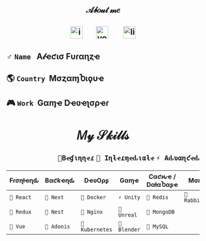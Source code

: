<h2 align="center">𝒜𝒷𝑜𝓊𝓉 𝓂𝑒<h2>

<p align="center">
  <a href="https://instagram.com/alec1o"><image width="32px" src="/instagram.png" alt="instagram"><a/>
  &nbsp;&nbsp;&nbsp;&nbsp;&nbsp;
  <a href="https://youtube.com/@alec1o"><image width="32px" src="/youtube.png" alt="youtube"><a/>&nbsp;
  &nbsp;&nbsp;&nbsp;&nbsp;&nbsp;
  <a href="https://linkedin.com/in/alec1o/"><image width="32px" src="/linkedin.png" alt="linkedin"><a/>
</p>
  
<h4> ♂️ <code>Name</code>&nbsp;&nbsp;&nbsp;A𝓁ҽƈισ Fυɾαɳȥҽ</h4>
<h4>🌎 <code>Country</code>&nbsp;&nbsp;MσȥαɱႦιϙυҽ</h4>
<h4>🎮 <code>Work</code>&nbsp;&nbsp;Gαɱҽ Dҽʋҽʅσρҽɾ</h4>

<h2 align="center">𝑀𝓎 𝒮𝓀𝒾𝓁𝓁𝓈</h2>
<p align="end"><code>💬Bҽɠιɳɳҽɾ</code> <code>🔭 Iɳƚҽɾɱҽԃιαƚҽ</code> <code>⚡ Aԃʋαɳƈҽԃ</code></p>

| Fɾσɳƚҽɳԃ       | Bαƈƙҽɳԃ           | DҽʋOρʂ              | Gαɱҽ              | Cαƈԋҽ / DαƚαႦαʂҽ |  Mσɾҽ             |
| ---            | ---               |---                  | ---               | ---               | ---               |
| ```🔭 React``` | ```🔭 Next```    | ```🔭 Docker```    | ```⚡ Unity```    | ```💬 Redis```   | ```💬 RabbitMQ ```|
| ```🔭 Redux``` | ```💬 Nest```    | ```💬 Nginx```     | ```💬 Unreal```   | ```💬 MongoDB``` |                    |
| ```💬 Vue```   | ```💬 Adonis```  | ```💬 Kubernetes```| ```💬 Blender```  |```💬 MySQL```    |                    |


<!--
**alec1o/alec1o** is a ✨ _special_ ✨ repository because its `README.md` (this file) appears on your GitHub profile.

Here are some ideas to get you started:

- 🔭 I’m currently working on ...
- 🌱 I’m currently learning ...
- 👯 I’m looking to collaborate on ...
- 🤔 I’m looking for help with ...
- 💬 Ask me about ...
- 📫 How to reach me: ...
- 😄 Pronouns: ...
- ⚡ Fun fact: ...
-->
